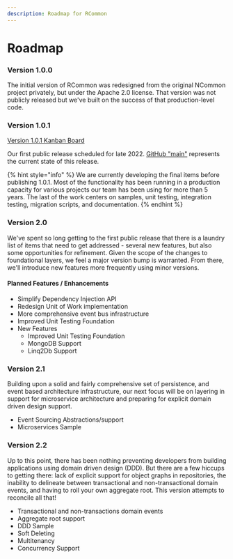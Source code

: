 ```yaml
---
description: Roadmap for RCommon
---
```


# Roadmap

### Version 1.0.0

The initial version of RCommon was redesigned from the original NCommon project privately, but under the Apache 2.0 license. That version was not publicly released but we've built on the success of that production-level code.&#x20;

### Version 1.0.1

[Version 1.0.1 Kanban Board](https://github.com/RCommon-Team/RCommon/projects/1)

Our first public release scheduled for late 2022. [GitHub "main"](https://github.com/RCommon-Team/RCommon) represents the current state of this release.&#x20;

{% hint style="info" %}
We are currently developing the final items before publishing 1.0.1. Most of the functionality has been running in a production capacity for various projects our team has been using for more than 5 years. The last of the work centers on samples, unit testing, integration testing, migration scripts, and documentation.&#x20;
{% endhint %}

### Version 2.0

We've spent so long getting to the first public release that there is a laundry list of items that need to get addressed - several new features, but also some opportunities for refinement. Given the scope of the changes to foundational layers, we feel a major version bump is warranted.  From there, we'll introduce new features more frequently using minor versions.&#x20;

#### Planned Features / Enhancements

* Simplify Dependency Injection API
* Redesign Unit of Work implementation
* More comprehensive event bus infrastructure
* Improved Unit Testing Foundation
* New Features
  * Improved Unit Testing Foundation
  * MongoDB Support
  * Linq2Db Support

### Version 2.1

Building upon a solid and fairly comprehensive set of persistence, and event based architecture infrastructure, our next focus will be on layering in support for microservice architecture and preparing for explicit domain driven design support.&#x20;

* Event Sourcing Abstractions/support
* Microservices Sample

### Version 2.2

Up to this point, there has been nothing preventing developers from building applications using domain driven design (DDD). But there are a few hiccups to getting there: lack of explicit support for object graphs in repositories, the inability to delineate between transactional and non-transactional domain events, and having to roll your own aggregate root. This version attempts to reconcile all that!

* Transactional and non-transactions domain events
* Aggregate root support
* DDD Sample
* Soft Deleting
* Multitenancy
* Concurrency Support
